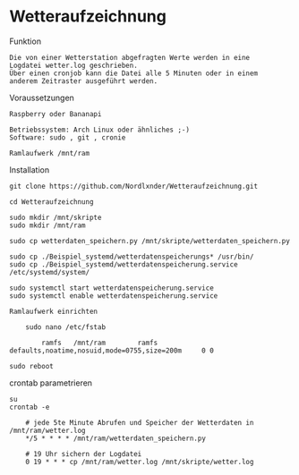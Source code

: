 # Wetteraufzeichnung

 Funktion

    Die von einer Wetterstation abgefragten Werte werden in eine
    Logdatei wetter.log geschrieben.
    Über einen cronjob kann die Datei alle 5 Minuten oder in einem
    anderem Zeitraster ausgeführt werden. 

    
 Voraussetzungen
    
    Raspberry oder Bananapi
    
    Betriebssystem: Arch Linux oder ähnliches ;-)
    Software: sudo , git , cronie
    
    Ramlaufwerk /mnt/ram 
    
 Installation
 
    git clone https://github.com/Nordlxnder/Wetteraufzeichnung.git

    cd Wetteraufzeichnung
    
    sudo mkdir /mnt/skripte
    sudo mkdir /mnt/ram

    sudo cp wetterdaten_speichern.py /mnt/skripte/wetterdaten_speichern.py

    sudo cp ./Beispiel_systemd/wetterdatenspeicherungs* /usr/bin/
    sudo cp ./Beispiel_systemd/wetterdatenspeicherung.service /etc/systemd/system/

    sudo systemctl start wetterdatenspeicherung.service
    sudo systemctl enable wetterdatenspeicherung.service
    
    Ramlaufwerk einrichten
    
        sudo nano /etc/fstab
        
            ramfs   /mnt/ram        ramfs   defaults,noatime,nosuid,mode=0755,size=200m     0 0

    sudo reboot
    
     
 crontab parametrieren  
 
    su
    crontab -e
        
        # jede 5te Minute Abrufen und Speicher der Wetterdaten in /mnt/ram/wetter.log
        */5 * * * * /mnt/ram/wetterdaten_speichern.py 

        # 19 Uhr sichern der Logdatei
        0 19 * * * cp /mnt/ram/wetter.log /mnt/skripte/wetter.log

